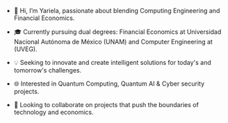 - 👋 Hi, I’m Yariela, passionate about blending Computing Engineering and Financial Economics.
- 🎓 Currently pursuing dual degrees: Financial Economics at Universidad Nacional Autónoma de México (UNAM) and Computer Engineering at (UVEG).
- 💡 Seeking to innovate and create intelligent solutions for today's and tomorrow's challenges.
- 🌐 Interested in Quantum Computing, Quantum AI & Cyber security projects.

- 👥 Looking to collaborate on projects that push the boundaries of technology and economics.

<!---
YAR-CV/YAR-CV is a ✨ special ✨ repository because its `README.md` (this file) appears on your GitHub profile.
You can click the Preview link to take a look at your changes.
--->

